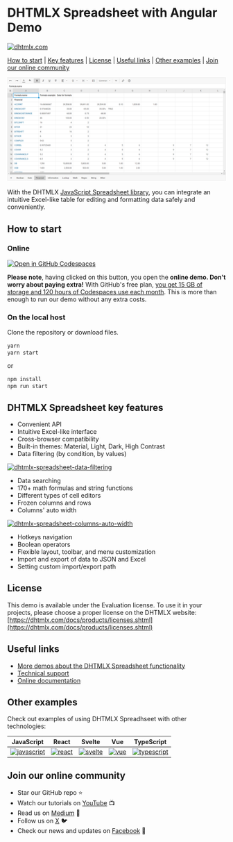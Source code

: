 # DHTMLX Spreadsheet with Angular Demo

[![dhtmlx.com](https://img.shields.io/badge/made%20by-DHTMLX-blue)](https://dhtmlx.com/)

[How to start](#how-to-start) | [Key features](#key-features) | [License](#license) | [Useful links](#links) | [Other examples](#examples) | [Join our online community](#join)

![DHTMLX Spreadsheet with Angular Demo](https://raw.githubusercontent.com/DHTMLX/angular-spreadsheet-demo/master/spreadsheet.png)

With the DHTMLX [JavaScript Spreadsheet library](https://dhtmlx.com/docs/products/dhtmlxSpreadsheet/), you can integrate an intuitive Excel-like table for editing and formatting data safely and conveniently. 

<a name="how-to-start"></a>
## How to start

### Online

[![Open in GitHub Codespaces](https://github.com/codespaces/badge.svg)](https://codespaces.new/DHTMLX/angular-spreadsheet-demo) 

**Please note**, having clicked on this button, you open the **online demo. Don't worry about paying extra!** With GitHub's free plan, [you get 15 GB of storage and 120 hours of Codespaces use each month](https://docs.github.com/en/billing/managing-billing-for-github-codespaces/about-billing-for-github-codespaces#monthly-included-storage-and-core-hours-for-personal-accounts). This is more than enough to run our demo without any extra costs.

### On the local host 

Clone the repository or download files.

```
yarn
yarn start
```

or

```
npm install
npm run start
```

<a name="key-features"></a>
## DHTMLX Spreadsheet key features

- Convenient API
- Intuitive Excel-like interface
- Cross-browser compatibility
- Built-in themes: Material, Light, Dark, High Contrast
- Data filtering (by condition, by values)
 
[![dhtmlx-spreadsheet-data-filtering](https://dhtmlx.com/blog/wp-content/uploads/2022/11/filtering-by-condition.gif)](https://snippet.dhtmlx.com/uulux27v?tag=spreadsheet&mode=wide)
 
- Data searching
- 170+ math formulas and string functions
- Different types of cell editors
- Frozen columns and rows
- Columns' auto width

[![dhtmlx-spreadsheet-columns-auto-width](https://dhtmlx.com/blog/wp-content/uploads/2022/11/Column-Auto-Width_1.gif)](https://snippet.dhtmlx.com/uulux27v?tag=spreadsheet&mode=wide)

- Hotkeys navigation
- Boolean operators
- Flexible layout, toolbar, and menu customization
- Import and export of data to JSON and Excel
- Setting custom import/export path

<a name="license"></a>
## License ##
This demo is available under the Evaluation license. To use it in your projects, please choose a proper license on the DHTMLX website: [https://dhtmlx.com/docs/products/licenses.shtml](https://dhtmlx.com/docs/products/licenses.shtml)

<a name="links"></a>
## Useful links

- [More demos about the DHTMLX Spreadsheet functionality](https://snippet.dhtmlx.com/ihtkdcoc?tag=spreadsheet&mode=wide)
- [Technical support ](https://forum.dhtmlx.com/c/spreadsheet)
- [Online  documentation](https://docs.dhtmlx.com/spreadsheet/)

<a name="examples"></a>
## Other examples

Check out examples of using DHTMLX Spreadhseet with other technologies:

| JavaScript | React | Svelte | Vue | TypeScript |
| ----- | ----- | ----- | ----- | ----- | 
| [![javascript](https://dhtmlx.com/images/common/technologies/js.svg)](https://dhtmlx.com/docs/products/dhtmlxSpreadsheet/) | [![react](https://dhtmlx.com/images/common/technologies/react.svg)](https://github.com/DHTMLX/react-spreadsheet-demo) | [![svelte](https://dhtmlx.com/images/common/technologies/svelte.svg)](https://github.com/DHTMLX/svelte-spreadsheet-demo) | [![vue](https://dhtmlx.com/images/common/technologies/vue.svg)](https://github.com/DHTMLX/vue-spreadsheet-demo) | [![typescript](https://dhtmlx.com/images/common/technologies/typescript.svg)](https://docs.dhtmlx.com/spreadsheet/using_typescript/)

<a name="join"></a>
## Join our online community

- Star our GitHub repo :star:
- Watch our tutorials on [YouTube](https://www.youtube.com/user/dhtmlx/videos) :tv:
- Read us on [Medium](https://dhtmlx.medium.com) :newspaper:
- Follow us on [X](https://x.com/dhtmlx) :bird:
- Check our news and updates on [Facebook](https://www.facebook.com/dhtmlx/) :feet:
